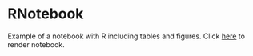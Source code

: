 # RNotebook
Example of a notebook with R including tables and figures.  Click [here](http://htmlpreview.github.io/?https://github.com/crsuzh/RNotebook/blob/master/RNotebook.nb.html) to render notebook.
